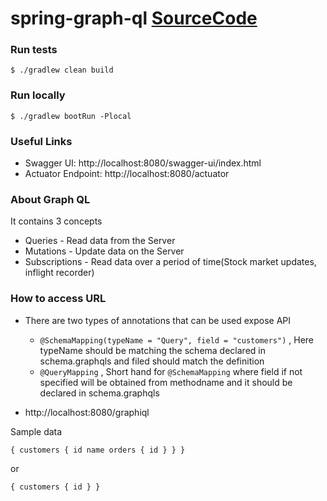 # spring-graph-ql [SourceCode](https://www.youtube.com/watch?v=kVSYVhmvNCI&t=876s)


### Run tests
`$ ./gradlew clean build`

### Run locally
`$ ./gradlew bootRun -Plocal`

### Useful Links
* Swagger UI: http://localhost:8080/swagger-ui/index.html
* Actuator Endpoint: http://localhost:8080/actuator

### About Graph QL
It contains 3 concepts
* Queries - Read data from the Server
* Mutations - Update data on the Server
* Subscriptions - Read data over a period of time(Stock market updates, inflight recorder)

### How to access URL

- There are two types of annotations that can be used expose API
    * `@SchemaMapping(typeName = "Query", field = "customers")` , Here typeName should be matching the schema declared in schema.graphqls and filed should match the definition
    * `@QueryMapping` , Short hand for `@SchemaMapping` where field if not specified will be obtained from methodname and it should be declared in schema.graphqls

- http://localhost:8080/graphiql
   
Sample data 

 `{
    customers {
    id
    name
    orders {
        id
     }
   }
  }`
   
or 

`
{
    customers {
     id
    }
}
`

